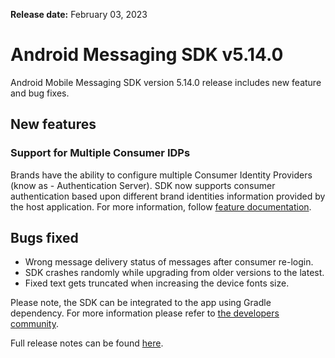 **Release date:** February 03, 2023

# Android Messaging SDK v5.14.0

Android Mobile Messaging SDK version 5.14.0 release includes new feature and bug fixes.

## New features

### Support for Multiple Consumer IDPs

Brands have the ability to configure multiple Consumer Identity Providers (know as - Authentication Server). SDK now supports consumer authentication based upon different brand identities information provided by the host application. For more information, follow [feature documentation](https://developers.liveperson.com/mobile-app-messaging-sdk-for-android-advanced-features-multiple-consumer-idps.html).


## Bugs fixed

- Wrong message delivery status of messages after consumer re-login.
- SDK crashes randomly while upgrading from older versions to the latest.
- Fixed text gets truncated when increasing the device fonts size.

Please note, the SDK can be integrated to the app using Gradle dependency. For more information please refer to [the developers community](https://developers.liveperson.com/android-quickstart.html).

Full release notes can be found [here](https://developers.liveperson.com/mobile-app-messaging-sdk-for-android-latest-release-notes.html).
